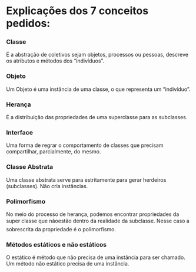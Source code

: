 # Explicações dos 7 conceitos pedidos:


### Classe
É a abstração de coletivos sejam objetos, processos ou pessoas, descreve os atributos e métodos dos “indivíduos”.

### Objeto
Um Objeto é uma instância de uma classe, o que representa um “indivíduo”.

### Herança
É a distribuição das propriedades de uma superclasse para as subclasses.

### Interface
Uma forma de regrar o comportamento de classes que precisam compartilhar, parcialmente, do mesmo.

### Classe Abstrata
Uma classe abstrata serve para estritamente para gerar herdeiros (subclasses). Não cria instâncias.

### Polimorfismo
No meio do processo de herança, podemos encontrar propriedades da super classe que nãoestão dentro da realidade da subclasse. Nesse caso a sobrescrita da propriedade é o polimorfismo.

### Métodos estáticos e não estáticos
O estático é método que não precisa de uma instância para ser chamado. Um método não estático precisa de uma instância.

